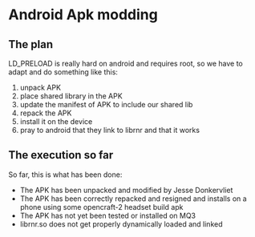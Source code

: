 # Android Apk modding
## The plan
LD_PRELOAD is really hard on android and requires root, so we have to adapt and
do something like this:
1. unpack APK
2. place shared library in the APK
3. update the manifest of APK to include our shared lib
4. repack the APK
5. install it on the device
6. pray to android that they link to librnr and that it works

## The execution so far
So far, this is what has been done:
 * The APK has been unpacked and modified by Jesse Donkervliet
 * The APK has been correctly repacked and resigned and installs on a phone using
some opencraft-2 headset build apk
 * The APK has not yet been tested or installed on MQ3
 * librnr.so does not get properly dynamically loaded and linked
